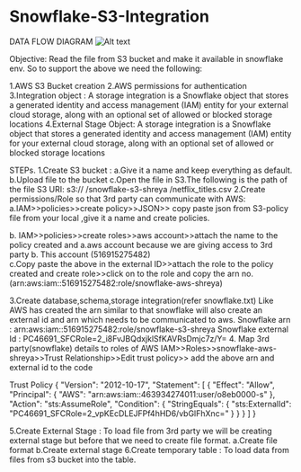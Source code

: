 # Snowflake-S3-Integration
DATA FLOW DIAGRAM
![Alt text](https://github.com/ShreyaDasmahapatra/Snowflake-S3-Integration/blob/main/img/storage-integration-s3.png)
 

Objective: Read the file from S3 bucket and make it available in snowflake env.
So to support the above we need the following:

1.AWS S3 Bucket creation
2.AWS permissions for authentication
3.Integration object : A storage integration is a Snowflake object that stores a generated identity and access management (IAM) entity for your external cloud storage, along with an optional set of allowed or blocked storage locations
4.External Stage Object: A storage integration is a Snowflake object that stores a generated identity and access management (IAM) entity for your external cloud storage, along with an optional set of allowed or blocked storage locations

STEPs.
1.Create S3 bucket : 
	a.Give it a name and keep everything as default.
	b.Upload file to the bucket
	c.Open the file in S3.The following is the path of the file
	S3 URI:      s3:// /snowflake-s3-shreya /netflix_titles.csv	
2.Create permissions/Role so that 3rd party can communicate with AWS:
a.IAM>>policies>>create policy>>JSON>> copy paste json from S3-policy file from your local ,give it a name and create policies.

b. IAM>>policies>>create roles>>aws account>>attach the name to the policy created and
 	a.aws account because we are giving access to 3rd party
	b. This account (516915275482)	
	c.Copy paste the above in the external ID>>attach the role to the policy created and create role>>click on to the role and copy the arn no. 									(arn:aws:iam::516915275482:role/snowflake-aws-shreya)

3.Create database,schema,storage integration(refer snowflake.txt)
	Like  AWS has created the arn similar to that snowflake will also create an external id and arn which needs to be communicated to aws.
	Snowflake arn : arn:aws:iam::516915275482:role/snowflake-s3-shreya
	Snowflake external Id : PC46691_SFCRole=2_i8FvJBQdxjklSfKAVRsDmjc7z/Y=
4. Map 3rd party(snowflake) details to roles of AWS
IAM>>Roles>>snowflake-aws-shreya>>Trust Relationship>>Edit trust policy>> add the above arn and external id to the code







Trust Policy
{
	"Version": "2012-10-17",
	"Statement": [
		{
			"Effect": "Allow",
			"Principal": {
				"AWS": "arn:aws:iam::463934274011:user/o8eb0000-s"
			},
			"Action": "sts:AssumeRole",
			"Condition": {
				"StringEquals": {
					"sts:ExternalId": "PC46691_SFCRole=2_vpKEcDLEJFPf4hHD6/vbGlFhXnc="
				}
			}
		}
	]
}

						

5.Create External Stage : To load file from 3rd party we will be creating external stage but before that we need to create file format.
	a.Create file format
	b.Create external stage
6.Create temporary table : To load data from files from s3 bucket into the table.


